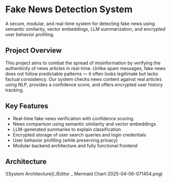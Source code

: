 #  Fake News Detection System

A secure, modular, and real-time system for detecting fake news using semantic similarity, vector embeddings, LLM summarization, and encrypted user behavior profiling.

##  Project Overview

This project aims to combat the spread of misinformation by verifying the authenticity of news articles in real-time. Unlike spam messages, fake news does not follow predictable patterns — it often looks legitimate but lacks factual consistency. Our system checks news content against real articles using NLP, provides a confidence score, and offers encrypted user history tracking.

##  Key Features

- Real-time fake news verification with confidence scoring  
- News comparison using semantic similarity and vector embeddings  
- LLM-generated summaries to explain classification  
- Encrypted storage of user search queries and login credentials  
- User behavior profiling (while preserving privacy)  
- Modular backend architecture and fully functional frontend  

## Architecture

![System Architecture](./Editor _ Mermaid Chart-2025-04-06-071454.png)
